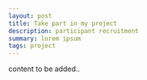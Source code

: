 ```yaml
---
layout: post
title: Take part in my project 
description: participant recruitment
summary: lorem ipsum
tags: project
---
```


content to be added..